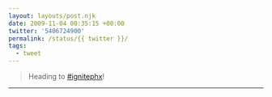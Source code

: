 ```yaml
---
layout: layouts/post.njk
date: 2009-11-04 00:35:15 +00:00
twitter: '5406724900'
permalink: /status/{{ twitter }}/
tags: 
  - tweet
---
```


> Heading to [#ignitephx](https://twitter.com/hashtag/ignitephx)!

---

